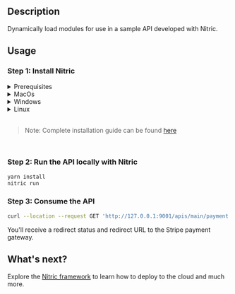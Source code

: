 ## Description

Dynamically load modules for use in a sample API developed with Nitric.

## Usage

### Step 1: Install Nitric

<details>
 <summary>Prerequisites</summary>

- [Git](https://git-scm.com/)
- [Docker](https://docs.docker.com/get-docker/)
- [Pulumi](https://www.pulumi.com/docs/reference/cli/)

</details>

<details>
 <summary>MacOs</summary>

Install with [homebrew](https://brew.sh/)

```bash
brew install nitrictech/tap/nitric
```

</details>

<details>
 <summary>Windows</summary>

Install with [scoop](https://scoop.sh/)

```
scoop bucket add nitric https://github.com/nitrictech/scoop-bucket.git
scoop install nitric
```

</details>

<details>
 <summary>Linux</summary>
 
Download as a scripted install via curl.

```bash
curl https://nitric.io/install | bash

```

 </details>

<br/>

> Note: Complete installation guide can be found [here](https://nitric.io/docs/installation)

<br/>

### Step 2: Run the API locally with Nitric

```bash
yarn install
nitric run
```

### Step 3: Consume the API

```bash
curl --location --request GET 'http://127.0.0.1:9001/apis/main/payment'
```

You'll receive a redirect status and redirect URL to the Stripe payment gateway.

## What's next?

Explore the [Nitric framework](https://nitric.io/docs) to learn how to deploy to the cloud and much more.

